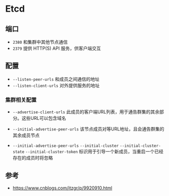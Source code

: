 # Etcd

## 端口

* `2380` 和集群中其他节点通信
* `2379` 提供 HTTP(S) API 服务，供客户端交互

## 配置

* `--listen-peer-urls` 和成员之间通信的地址
* `--listen-client-urls` 对外提供服务的地址

### 集群相关配置

* `--advertise-client-urls` 此成员的客户端URL列表，用于通告群集的其余部分。这些URL可以包含域名
* `--initial-advertise-peer-urls` 该节点成员对等URL地址，且会通告群集的其余成员节点

* `--initial-advertise-peer-urls` `--initial-cluster` `--initial-cluster-state` `--initial-cluster-token` 标识用于引导一个新成员，当重启一个已经存在的成员时将忽略

## 参考

* https://www.cnblogs.com/itzgr/p/9920910.html
